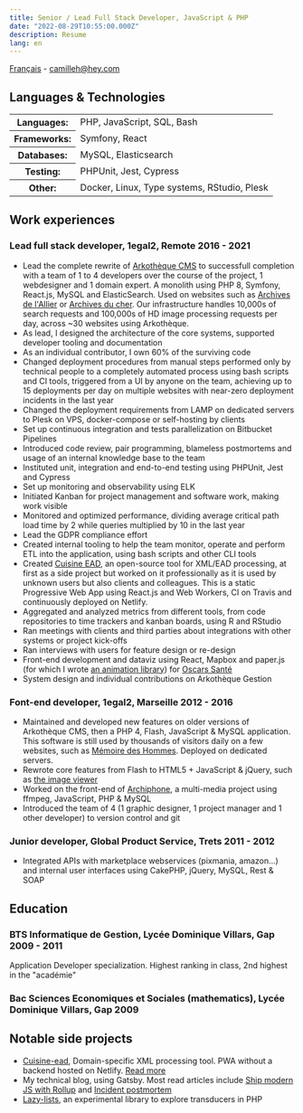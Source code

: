 ```yaml
---
title: Senior / Lead Full Stack Developer, JavaScript & PHP
date: "2022-08-29T10:55:00.000Z"
description: Resume
lang: en
---
```

[Français](/cv/) - camilleh@hey.com

## Languages & Technologies
<table class="resume-table">
    <tbody>
        <tr>
            <th scope="row">Languages:</th>
            <td>PHP, JavaScript, SQL, Bash</td>
        </tr>
        <tr>
            <th scope="row">Frameworks:</th>
            <td>Symfony, React</td>
        </tr>
        <tr>
            <th scope="row">Databases:</th>
            <td>MySQL, Elasticsearch</td>
        </tr>
        <tr>
            <th scope="row">Testing:</th>
            <td>PHPUnit, Jest, Cypress</td>
        </tr>
        <tr>
            <th scope="row">Other:</th>
            <td>Docker, Linux, Type systems, RStudio, Plesk</td>
        </tr>
    </tbody>
</table>	

## Work experiences

<h3 class="resume-heading">
    <span>Lead full stack developer, 1egal2, Remote</span>
    <span>2016 - 2021</span>
</h3>

* Lead the complete rewrite of [Arkothèque CMS](https://arkotheque.fr) to successfull completion with a team of 1 to 4 developers over the course of the project, 1 webdesigner and 1 domain expert. A monolith using PHP 8, Symfony, React.js, MySQL and ElasticSearch. Used on websites such as [Archives de l'Allier](https://archives.allier.fr) or [Archives du cher](https://archives18.fr/). Our infrastructure handles 10,000s of search requests and 100,000s of HD image processing requests per day, across ~30 websites using Arkothèque.
* As lead, I designed the architecture of the core systems, supported developer tooling and documentation
* As an individual contributor, I own 60% of the surviving code
* Changed deployment procedures from manual steps performed only by technical people to a completely automated process using bash scripts and CI tools, triggered from a UI by anyone on the team, achieving up to 15 deployments per day on multiple websites with near-zero deployment incidents in the last year
* Changed the deployment requirements from LAMP on dedicated servers to Plesk on VPS, docker-compose or self-hosting by clients
* Set up continuous integration and tests parallelization on Bitbucket Pipelines
* Introduced code review, pair programming, blameless postmortems and usage of an internal knowledge base to the team
* Instituted unit, integration and end-to-end testing using PHPUnit, Jest and Cypress
* Set up monitoring and observability using ELK
* Initiated Kanban for project management and software work, making work visible
* Monitored and optimized performance, dividing average critical path load time by 2 while queries multiplied by 10 in the last year
* Lead the GDPR compliance effort
* Created internal tooling to help the team monitor, operate and perform ETL into the application, using bash scripts and other CLI tools
* Created [Cuisine EAD](https://cuisine-ead.netlify.app), an open-source tool for XML/EAD processing, at first as a side project but worked on it professionally as it is used by unknown users but also clients and colleagues. This is a static Progressive Web App using React.js and Web Workers, CI on Travis and continuously deployed on Netlify.
* Aggregated and analyzed metrics from different tools, from code repositories to time trackers and kanban boards, using R and RStudio
* Ran meetings with clients and third parties about integrations with other systems or project kick-offs
* Ran interviews with users for feature design or re-design
* Front-end development and dataviz using React, Mapbox and paper.js (for which I wrote [an animation library](https://github.com/camille-hdl/animatePaper.js)) for [Oscars Santé](https://www.oscarsante.org/)
* System design and individual contributions on Arkothèque Gestion

<h3 class="resume-heading">
    <span>Font-end developer, 1egal2, Marseille</span>
    <span>2012 - 2016</span>
</h3>

* Maintained and developed new features on older versions of Arkothèque CMS, then a PHP 4, Flash, JavaScript & MySQL application. This software is still used by thousands of visitors daily on a few websites, such as [Mémoire des Hommes](https://www.memoiredeshommes.sga.defense.gouv.fr/). Deployed on dedicated servers.
* Rewrote core features from Flash to HTML5 + JavaScript & jQuery, such as [the image viewer](https://www.memoiredeshommes.sga.defense.gouv.fr/fr/ark:/40699/m00523ac7d3d2856/5242c6eab9ed9)
* Worked on the front-end of [Archiphone](https://www.1egal2.com/a/525/archiphone/), a multi-media project using ffmpeg, JavaScript, PHP & MySQL
* Introduced the team of 4 (1 graphic designer, 1 project manager and 1 other developer) to version control and git


<h3 class="resume-heading">
    <span>Junior developer, Global Product Service, Trets</span>
    <span>2011 - 2012</span>
</h3>

* Integrated APIs with marketplace webservices (pixmania, amazon...) and internal user interfaces using CakePHP, jQuery, MySQL, Rest & SOAP

## Education


<h3 class="resume-heading">
    <span>BTS Informatique de Gestion, Lycée Dominique Villars, Gap</span>
    <span>2009 - 2011</span>
</h3>

Application Developer specialization. Highest ranking in class, 2nd highest in the "académie"

<h3 class="resume-heading">
    <span>Bac Sciences Economiques et Sociales (mathematics), Lycée Dominique Villars, Gap</span>
    <span>2009</span>
</h3>

## Notable side projects

* [Cuisine-ead](https://github.com/camille-hdl/cuisine-ead), Domain-specific XML processing tool. PWA without a backend hosted on Netlify. [Read more](/cuisine-ead)
* My technical blog, using Gatsby. Most read articles include [Ship modern JS with Rollup](/ship-modern-javascript-rollup/) and [Incident postmortem](/incident-postmortem/)
* [Lazy-lists](https://libraries.io/packagist/camille-hdl%2Flazy-lists), an experimental library to explore transducers in PHP
